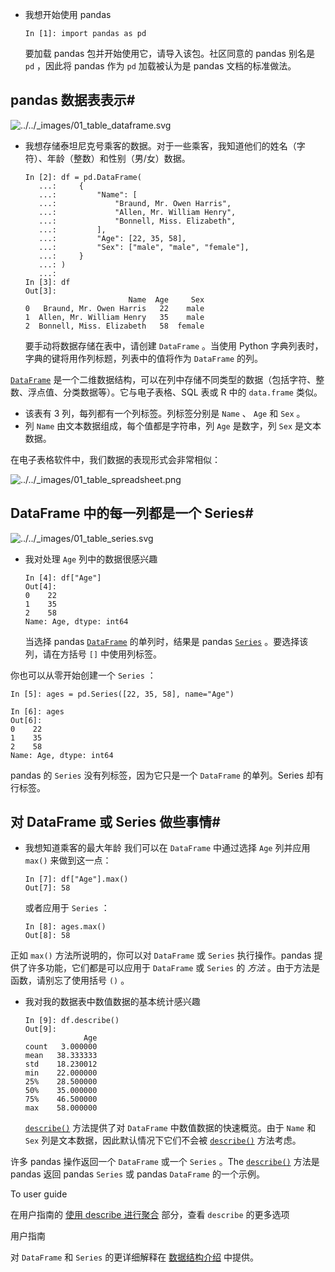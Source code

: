 
- 我想开始使用 pandas
	```
	In [1]: import pandas as pd
	```
	要加载 pandas 包并开始使用它，请导入该包。社区同意的 pandas 别名是 `pd` ，因此将 pandas 作为 `pd` 加载被认为是 pandas 文档的标准做法。

## pandas 数据表表示#

![../../_images/01_table_dataframe.svg](https://pandas.pydata.org/docs/_images/01_table_dataframe.svg)
- 我想存储泰坦尼克号乘客的数据。对于一些乘客，我知道他们的姓名（字符）、年龄（整数）和性别（男/女）数据。
	```
	In [2]: df = pd.DataFrame(
	   ...:     {
	   ...:         "Name": [
	   ...:             "Braund, Mr. Owen Harris",
	   ...:             "Allen, Mr. William Henry",
	   ...:             "Bonnell, Miss. Elizabeth",
	   ...:         ],
	   ...:         "Age": [22, 35, 58],
	   ...:         "Sex": ["male", "male", "female"],
	   ...:     }
	   ...: )
	   ...: 
	In [3]: df
	Out[3]: 
	                       Name  Age     Sex
	0   Braund, Mr. Owen Harris   22    male
	1  Allen, Mr. William Henry   35    male
	2  Bonnell, Miss. Elizabeth   58  female
	```
	要手动将数据存储在表中，请创建 `DataFrame` 。当使用 Python 字典列表时，字典的键将用作列标题，列表中的值将作为 `DataFrame` 的列。

[`DataFrame`](https://pandas.pydata.org/docs/reference/api/pandas.DataFrame.html#pandas.DataFrame "pandas.DataFrame") 是一个二维数据结构，可以在列中存储不同类型的数据（包括字符、整数、浮点值、分类数据等）。它与电子表格、SQL 表或 R 中的 `data.frame` 类似。

- 该表有 3 列，每列都有一个列标签。列标签分别是 `Name` 、 `Age` 和 `Sex` 。
- 列 `Name` 由文本数据组成，每个值都是字符串，列 `Age` 是数字，列 `Sex` 是文本数据。

在电子表格软件中，我们数据的表现形式会非常相似：

![../../_images/01_table_spreadsheet.png](https://pandas.pydata.org/docs/_images/01_table_spreadsheet.png)

## DataFrame 中的每一列都是一个 Series#

![../../_images/01_table_series.svg](https://pandas.pydata.org/docs/_images/01_table_series.svg)
- 我对处理 `Age` 列中的数据很感兴趣
	```
	In [4]: df["Age"]
	Out[4]: 
	0    22
	1    35
	2    58
	Name: Age, dtype: int64
	```
	当选择 pandas [`DataFrame`](https://pandas.pydata.org/docs/reference/api/pandas.DataFrame.html#pandas.DataFrame "pandas.DataFrame") 的单列时，结果是 pandas [`Series`](https://pandas.pydata.org/docs/reference/api/pandas.Series.html#pandas.Series "pandas.Series") 。要选择该列，请在方括号 `[]` 中使用列标签。

你也可以从零开始创建一个 `Series` ：

```
In [5]: ages = pd.Series([22, 35, 58], name="Age")

In [6]: ages
Out[6]: 
0    22
1    35
2    58
Name: Age, dtype: int64
```

pandas 的 `Series` 没有列标签，因为它只是一个 `DataFrame` 的单列。Series 却有行标签。

## 对 DataFrame 或 Series 做些事情#

- 我想知道乘客的最大年龄
	我们可以在 `DataFrame` 中通过选择 `Age` 列并应用 `max()` 来做到这一点：
	```
	In [7]: df["Age"].max()
	Out[7]: 58
	```
	或者应用于 `Series` ：
	```
	In [8]: ages.max()
	Out[8]: 58
	```

正如 `max()` 方法所说明的，你可以对 `DataFrame` 或 `Series` 执行操作。pandas 提供了许多功能，它们都是可以应用于 `DataFrame` 或 `Series` 的 *方法* 。由于方法是函数，请别忘了使用括号 `()` 。

- 我对我的数据表中数值数据的基本统计感兴趣
	```
	In [9]: df.describe()
	Out[9]: 
	             Age
	count   3.000000
	mean   38.333333
	std    18.230012
	min    22.000000
	25%    28.500000
	50%    35.000000
	75%    46.500000
	max    58.000000
	```
	[`describe()`](https://pandas.pydata.org/docs/reference/api/pandas.DataFrame.describe.html#pandas.DataFrame.describe "pandas.DataFrame.describe") 方法提供了对 `DataFrame` 中数值数据的快速概览。由于 `Name` 和 `Sex` 列是文本数据，因此默认情况下它们不会被 [`describe()`](https://pandas.pydata.org/docs/reference/api/pandas.DataFrame.describe.html#pandas.DataFrame.describe "pandas.DataFrame.describe") 方法考虑。

许多 pandas 操作返回一个 `DataFrame` 或一个 `Series` 。The [`describe()`](https://pandas.pydata.org/docs/reference/api/pandas.DataFrame.describe.html#pandas.DataFrame.describe "pandas.DataFrame.describe") 方法是 pandas 返回 pandas `Series` 或 pandas `DataFrame` 的一个示例。

To user guide

在用户指南的 [使用 describe 进行聚合](https://pandas.pydata.org/docs/user_guide/basics.html#basics-describe) 部分，查看 `describe` 的更多选项

用户指南

对 `DataFrame` 和 `Series` 的更详细解释在 [数据结构介绍](https://pandas.pydata.org/docs/user_guide/dsintro.html#dsintro) 中提供。